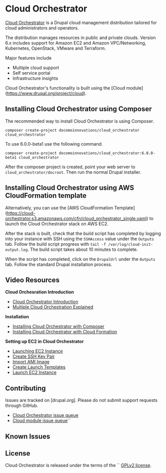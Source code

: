 # Cloud Orchestrator

[Cloud Orchestrator](https://cloud.airgap.host) is a Drupal cloud management
distribution tailored for cloud administrators and operators.

The distribution manages resources in public and private clouds. Version 6.x
includes support for Amazon EC2 and Amazon VPC/Networking, Kubernetes,
OpenStack, VMware and Terraform.

Major features include
- Multiple cloud support
- Self service portal
- Infrastructure insights

Cloud Orchestrator's functionality is built using the [Cloud module]
(https://www.drupal.org/project/cloud).

## Installing Cloud Orchestrator using Composer

The recommended way to install Cloud Orchestrator is using Composer.

```
composer create-project docomoinnovations/cloud_orchestrator cloud_orchestrator
```

To use 6.0.0-beta1 use the following command.

```
composer create-project docomoinnovations/cloud_orchestrator:6.0.0-beta1 cloud_orchestrator
```

After the composer project is created, point your web server to
`cloud_orchestrator/docroot`.  Then  run the normal Drupal installer.

## Installing Cloud Orchestrator using AWS CloudFormation template

Alternatively, you can use the [AWS CloudFormation Template]
(https://cloud-orchestrator.s3.amazonaws.com/cfn/cloud_orchestrator_single.yaml) 
to launch the Cloud Orchestrator stack on AWS EC2.

After the stack is built, check that the build script has completed by logging
into your instance with SSH using the `SSHAccess` value under the `Outputs` tab.
Follow the build script progress with `tail -f /var/log/cloud-init-output.log`.
The build script takes about 10 minutes to complete.

When the script has completed, click on the `DrupalUrl` under the `Outputs` tab.
Follow the standard Drupal installation process.

##  Video Resources

__Cloud Orchesration Introduction__
- [Cloud Orchestrator Introduction](https://www.youtube.com/watch?v=G-IOjrFZfRs)
- [Multiple Cloud Orchestration Explained](https://www.youtube.com/watch?v=nhFVixLdFyU&t=25s)

__Installation__
- [Installing Cloud Orchestrator with Composer](https://www.youtube.com/watch?v=iryM7H-Xalw)
- [Installing Cloud Orchestrator with Cloud Formation](https://www.youtube.com/watch?v=M-0mL-L0TyA)

__Setting up EC2 in Cloud Orchestrator__
- [Launching EC2 Instance](https://www.youtube.com/watch?v=Ukde63dIU0k)
- [Create SSH Key Pair](https://www.youtube.com/watch?v=Kl0aJiqfBXk)
- [Import AMI Image](https://www.youtube.com/watch?v=3wSRiA7QJbA)
- [Create Launch Templates](https://www.youtube.com/watch?v=58wKMN7ROgw)
- [Launch EC2 Instance](https://www.youtube.com/watch?v=gK1nKwpc16M)

##  Contributing

Issues are tracked on [drupal.org].  Please do not submit support requests through GitHub.

- [Cloud Orchestrator issue queue](https://www.drupal.org/project/issues/cloud_orchestrator)
- [Cloud module issue queue](https://www.drupal.org/project/cloud)``

## Known Issues

## License

Cloud Orchestrator is released under the terms of the ``
[GPLv2 license](https://www.gnu.org/licenses/old-licenses/gpl-2.0.en.html#SEC1).